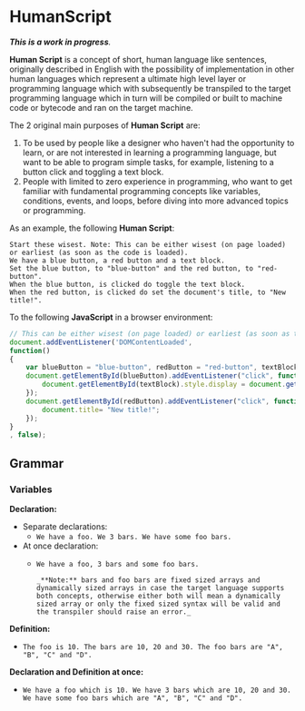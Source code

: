 # HumanScript

_**This is a work in progress**._

**Human Script** is a concept of short, human language like sentences, originally described in English with the possibility of implementation in other human languages which represent a ultimate high level layer or programming language which with subsequently be transpiled to the target programming language which in turn will be compiled or built to machine code or bytecode and ran on the target machine.

The 2 original main purposes of **Human Script** are:

1. To be used by people like a designer who haven't had the opportunity to learn, or are not interested in learning a programming language, but want to be able to program simple tasks, for example, listening to a button click and toggling a text block.
2. People with limited to zero experience in programming, who want to get familiar with fundamental programming concepts like variables, conditions, events, and loops, before diving into more advanced topics or programming.

As an example, the following **Human Script**:

```HumanScript
Start these wisest. Note: This can be either wisest (on page loaded) or earliest (as soon as the code is loaded).
We have a blue button, a red button and a text block.
Set the blue button, to "blue-button" and the red button, to "red-button".
When the blue button, is clicked do toggle the text block.
When the red button, is clicked do set the document's title, to "New title!".
```

To the following **JavaScript** in a browser environment:

```JavaScript
// This can be either wisest (on page loaded) or earliest (as soon as the code is loaded).
document.addEventListener('DOMContentLoaded', 
function()
{
    var blueButton = "blue-button", redButton = "red-button", textBlock = "text-block";
    document.getElementById(blueButton).addEventListener("click", function(){
        document.getElementById(textBlock).style.display = document.getElementById(textBlock).style.display === "none" ? "" : "none";
    });
    document.getElementById(redButton).addEventListener("click", function(){
        document.title= "New title!";
    });
}
, false);
```

## Grammar

### Variables

**Declaration:**

* Separate declarations:
  * `We have a foo. We 3 bars. We have some foo bars.`
* At once declaration:
  * `We have a foo, 3 bars and some foo bars.`

        _**Note:** bars and foo bars are fixed sized arrays and dynamically sized arrays in case the target language supports both concepts, otherwise either both will mean a dynamically sized array or only the fixed sized syntax will be valid and the transpiler should raise an error._

**Definition:**

* `The foo is 10. The bars are 10, 20 and 30. The foo bars are "A", "B", "C" and "D".`

**Declaration and Definition at once:**

* `We have a foo which is 10. We have 3 bars which are 10, 20 and 30. We have some foo bars which are "A", "B", "C" and "D".`

